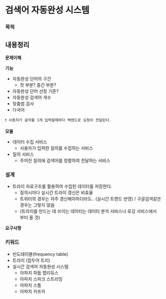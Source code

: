 # 검색어 자동완성 시스템

### 목적

## 내용정리

**문제이해**

**기능**

- 자동완성 단어의 구간
  - 첫 부분? 중간 부분?
- 자동완성 단어 선정 기준?
- 자동완성 검색어 개수
- 맞춤법 검사
- 다국어

```
❗ 사용자가 글자를 1개 입력할때마다 백엔드로 요청이 전달된다.
```

**모듈**

- 데이터 수집 서비스
  - 사용자가 입력한 질의를 수집하는 서비스
- 질의 서비스
  - 주어진 질의에 검색어를 정렬하여 전달하는 서비스

### 설계

- 트라이 자료구조를 활용하여 수집한 데이터를 저장한다.
  - 질의시마다 실시간 트라이 갱신은 비효율
  - 트위터의 경우는 자주 갱신해야하더라도.. (실시간 트랜드 반영) / 구글검색같은 경우는 그렇지 않음
  - (트라이를 만드는 데 쓰이는 데이터는 데이터 분석 서비스나 로깅 서비스에서 부터 올 것)

**요구사항**

### 키워드

- 빈도테이블(frequency table)
- 트라이 (접두어 트리)
- 실시간 검색어 자동완성 시스탬
  - 아파치 하둡 맵리듀스
  - 아파치 스파크 스트리밍
  - 아파치 스톰
  - 아파치 카프카
